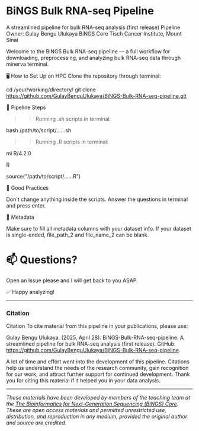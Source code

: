 # BiNGS Bulk RNA-seq Pipeline
A streamlined pipeline for bulk RNA-seq analysis (first release)
Pipeline Owner:	Gulay Bengu Ulukaya
BiNGS Core	Tisch Cancer Institute, Mount Sinai

Welcome to the BiNGS Bulk RNA-seq pipeline — a full workflow for downloading, preprocessing, and analyzing bulk RNA-seq data through minerva terminal.

🖥️ How to Set Up on HPC
Clone the repository through terminal:

cd /your/working/directory/
git clone https://github.com/GulayBenguUlukaya/BiNGS-Bulk-RNA-seq-pipeline.git

🔄 Pipeline Steps

>> Running .sh scripts in terminal:

  bash /path/to/script/......sh
  
  
>> Running .R scripts in terminal:

  ml R/4.2.0
  
  R
  
  source("/path/to/script/......R")
  

🧹 Good Practices

Don't change anything inside the scripts. Answer the questions in terminal and press enter.

🔖 Metadata

Make sure to fill all metadata columns with your dataset info. If your dataset is single-ended, file_path_2 and file_name_2 can be blank.


# 📫 Questions?
Open an Issue please and I will get back to you ASAP.


✅ Happy analyzing!


---

### Citation

Citation
To cite material from this pipeline in your publications, please use:

Gulay Bengu Ulukaya. (2025, April 28). BiNGS-Bulk-RNA-seq-pipeline: A streamlined pipeline for bulk RNA-seq analysis (first release). GitHub. https://github.com/GulayBenguUlukaya/BiNGS-Bulk-RNA-seq-pipeline.

A lot of time and effort went into the development of this pipeline. Citations help us understand the needs of the research community, gain recognition for our work, and attract further support for continued development. Thank you for citing this material if it helped you in your data analysis.

---

*These materials have been developed by members of the teaching team at the [The Bioinformatics for Next-Generation Sequencing (BiNGS) Core](https://bings.mssm.edu/). These are open access materials and permitted unrestricted use, distribution, and reproduction in any medium, provided the original author and source are credited.*



